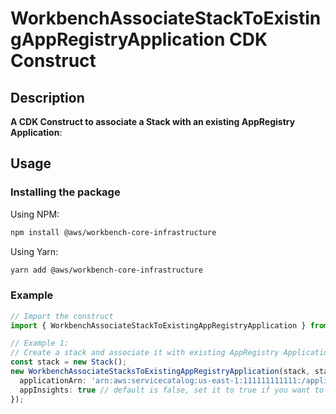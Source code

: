 # WorkbenchAssociateStackToExistingAppRegistryApplication CDK Construct

## Description

**A CDK Construct to associate a Stack with an existing AppRegistry Application**:

## Usage

### Installing the package

Using NPM:

```bash
npm install @aws/workbench-core-infrastructure
```

Using Yarn:

```bash
yarn add @aws/workbench-core-infrastructure
```

### Example

```ts
// Import the construct
import { WorkbenchAssociateStackToExistingAppRegistryApplication } from './workbenchAssociateStackToExistingAppRegistryApplication';

// Example 1:
// Create a stack and associate it with existing AppRegistry Application by passing in the AppRegistry Application ARN
const stack = new Stack();
new WorkbenchAssociateStacksToExistingAppRegistryApplication(stack, stack.stackId, {
  applicationArn: 'arn:aws:servicecatalog:us-east-1:111111111111:/applications/appRegApplication',
  appInsights: true // default is false, set it to true if you want to create AppInsights
});
```
